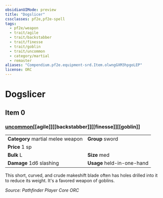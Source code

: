 ```yaml
---
obsidianUIMode: preview
title: "Dogslicer"
cssclasses: pf2e,pf2e-spell
tags:
  - pf2e/weapon
  - trait/agile
  - trait/backstabber
  - trait/finesse
  - trait/goblin
  - trait/uncommon
  - category/martial
  - remaster
aliases: "Compendium.pf2e.equipment-srd.Item.olwngGXM3hpgoLEP"
license: ORC
---
```

# Dogslicer
## Item 0
### [uncommon](uncommon "Uncommon Rarity Trait")[[agile]][[backstabber]][[finesse]][[goblin]]

|  |  |
| -- | -- |
| **Category** martial melee weapon | **Group** sword |
| **Price** 1 sp |  |
| **Bulk** L | **Size** med |
| **Damage** 1d6 slashing  | **Usage** held-in-one-hand |



This short, curved, and crude makeshift blade often has holes drilled into it to reduce its weight. It's a favored weapon of goblins.

*Source: Pathfinder Player Core*
*ORC*